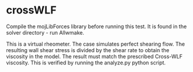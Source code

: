 # crossWLF

Compile the mojLibForces library before running this test. It is found in the solver directory - run Allwmake.

This is a virtual rheometer. The case simulates perfect shearing flow. The resulting wall shear stress is divided by the
shear rate to obtain the viscosity in the model. The result must match the prescribed Cross-WLF viscosity. This is
verified by running the analyze.py python script.
